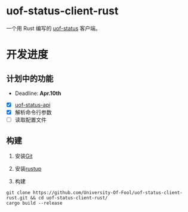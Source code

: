# uof-status-client-rust

一个用 Rust 编写的 [uof-status](https://github.com/University-Of-Fool/uof-status) 客户端。

# 开发进度

## 计划中的功能

- Deadline: **Apr.10th**

* [x] [uof-status-api](https://github.com/University-Of-Fool/uof-status/blob/main/APIREADME.md)
* [x] 解析命令行参数
* [ ] 读取配置文件

## 构建

1. 安装[Git](https://git-scm.com/)

2. 安装[rustup](https://rustup.rs/)

3. 构建

```
git clone https://github.com/University-Of-Fool/uof-status-client-rust.git && cd uof-status-client-rust/
cargo build --release
```
